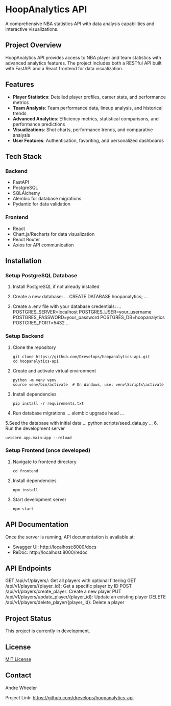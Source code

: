 # HoopAnalytics API

A comprehensive NBA statistics API with data analysis capabilities and interactive visualizations.

## Project Overview

HoopAnalytics API provides access to NBA player and team statistics with advanced analytics features. The project includes both a RESTful API built with FastAPI and a React frontend for data visualization.

## Features

- **Player Statistics**: Detailed player profiles, career stats, and performance metrics
- **Team Analysis**: Team performance data, lineup analysis, and historical trends
- **Advanced Analytics**: Efficiency metrics, statistical comparisons, and performance predictions
- **Visualizations**: Shot charts, performance trends, and comparative analysis
- **User Features**: Authentication, favoriting, and personalized dashboards

## Tech Stack

### Backend

- FastAPI
- PostgreSQL
- SQLAlchemy
- Alembic for database migrations
- Pydantic for data validation

### Frontend

- React
- Chart.js/Recharts for data visualization
- React Router
- Axios for API communication

## Installation

### Setup PostgreSQL Database

1. Install PostgreSQL if not already installed

2. Create a new database:
   ...
   CREATE DATABASE hoopanalytics;
   ...

3. Create a .env file with your database credentials:
   ...
   POSTGRES_SERVER=localhost
   POSTGRES_USER=your_username
   POSTGRES_PASSWORD=your_password
   POSTGRES_DB=hoopanalytics
   POSTGRES_PORT=5432
   ...

### Setup Backend

1. Clone the repository

   ```
   git clone https://github.com/Drevelops/hoopanalytics-api.git
   cd hoopanalytics-api
   ```

2. Create and activate virtual environment

   ```
   python -m venv venv
   source venv/bin/activate  # On Windows, use: venv\Scripts\activate
   ```

3. Install dependencies

   ```
   pip install -r requirements.txt
   ```

4. Run database migrations
   ...
   alembic upgrade head
   ...

5.Seed the database with initial data
...
python scripts/seed_data.py
... 6. Run the development server

```
uvicorn app.main:app --reload
```

### Setup Frontend (once developed)

1. Navigate to frontend directory

   ```
   cd frontend
   ```

2. Install dependencies

   ```
   npm install
   ```

3. Start development server
   ```
   npm start
   ```

## API Documentation

Once the server is running, API documentation is available at:

- Swagger UI: http://localhost:8000/docs
- ReDoc: http://localhost:8000/redoc

## API Endpoints

GET /api/v1/players/: Get all players with optional filtering
GET /api/v1/players/{player_id}: Get a specific player by ID
POST /api/v1/players/create_player: Create a new player
PUT /api/v1/players/update_player/{player_id}: Update an existing player
DELETE /api/v1/players/delete_player/{player_id}: Delete a player

## Project Status

This project is currently in development.

## License

[MIT License](LICENSE)

## Contact

Andre Wheeler

Project Link: https://github.com/drevelops/hoopanalytics-api
